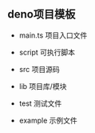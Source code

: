 ## deno项目模板

+ main.ts 项目入口文件

+ script 可执行脚本

+ src 项目源码

+ lib 项目库/模块 

+ test 测试文件

+ example 示例文件
